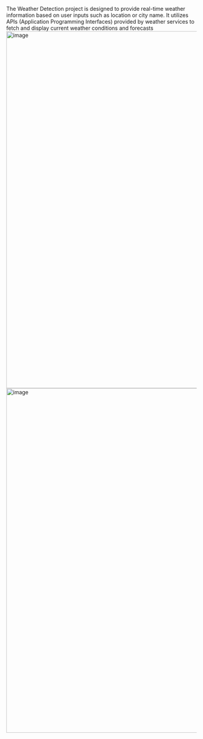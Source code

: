 The Weather Detection project is designed to provide real-time weather information based on user inputs such as 
location or city name. It utilizes APIs (Application Programming Interfaces) provided by weather services to fetch and 
display current weather conditions and forecasts
<img width="1918" height="943" alt="image" src="https://github.com/user-attachments/assets/00098752-84a2-4e02-8498-dbce0514ff4e" />
<img width="1911" height="910" alt="image" src="https://github.com/user-attachments/assets/e4a8c018-bd46-49b5-a051-c8fc19dd8102" />
